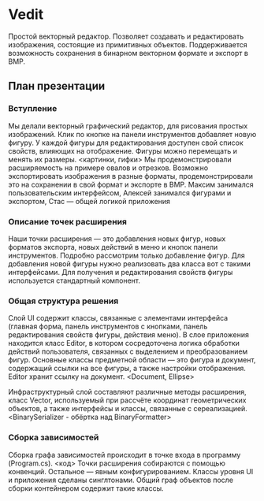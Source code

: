 # Vedit
Простой векторный редактор. Позволяет создавать и редактировать изображения, состоящие из примитивных объектов. Поддерживается возможность сохранения в бинарном векторном формате и экспорт в BMP. 

## План презентации

### Вступление

Мы делали векторный графический редактор, для рисования простых изображений.
Клик по кнопке на панели инструментов добавляет новую фигуру. У каждой фигуры для редактирования доступен свой список свойств, влияющих на отображение. Фигуры можно перемещать и менять их размеры.
<картинки, гифки>
Мы продемонстрировали расширяемость на примере овалов и отрезков. Возможно экспортировать изображения в разные форматы, продемонстрировали это на сохранении в свой формат и экспорте в BMP.
Максим занимался пользовательским интерфейсом, Алексей занимался фигурами и экспортом, Стас — общей логикой приложения

### Описание точек расширения

Наши точки расширения — это добавления новых фигур, новых форматов экспорта, новых действий в меню и кнопок панели инструментов. Подробно рассмотрим только добавление фигур. Для добавления новой фигуры нужно реализовать два класса вот с такими интерфейсами. Для получения и редактирования свойств фигуры используется стандартный компонент.

### Общая структура решения

Слой UI содержит классы, связанные с элементами интерфейса (главная форма, панель инструментов с кнопками, панель редактирования свойств фигуры, действия меню).
В слое приложения находится класс Editor, в котором сосредоточена логика обработки действий пользователя, связанных с выделением и преобразованием фигур.
<Editor>
Основные классы предметной области — это фигура и документ, содержащий ссылки на все фигуры, а также настройки отображения. Editor хранит ссылку на документ.
<Document, Ellipse>

Инфраструктурный слой составляют различные методы расширения, класс Vector, используемый при рассчёте координат геометрических объектов, а также интерфейсы и классы, связанные с сереализацией.
<BinarySerializer - обёртка над BinaryFormatter>

### Сборка зависимостей

Сборка графа зависимостей происходит в точке входа в программу (Program.cs).
<код>
Точки расширения собираются с помощью конвенций. Остальное — явным конфигурированием. Классы уровня UI и приложения сделаны синглтонами. Общий граф объектов после сборки контейнером содержит такие классы.
